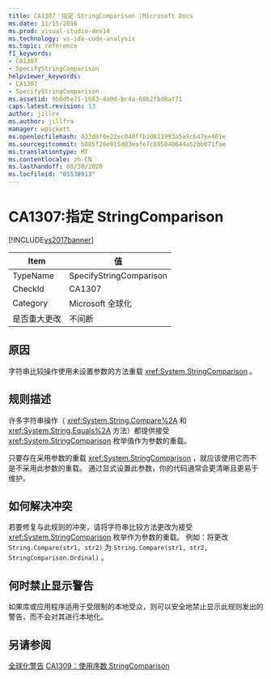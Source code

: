 ```yaml
---
title: CA1307：指定 StringComparison |Microsoft Docs
ms.date: 11/15/2016
ms.prod: visual-studio-dev14
ms.technology: vs-ide-code-analysis
ms.topic: reference
f1_keywords:
- CA1307
- SpecifyStringComparison
helpviewer_keywords:
- CA1307
- SpecifyStringComparison
ms.assetid: 9b0d5e71-1683-4a0d-bc4a-68b2fbd8af71
caps.latest.revision: 13
author: jillre
ms.author: jillfra
manager: wpickett
ms.openlocfilehash: 033d8f0e22ec040ffb10821993a5a9c647ee401e
ms.sourcegitcommit: b885f26e015d03eafe7c885040644a52bb071fae
ms.translationtype: MT
ms.contentlocale: zh-CN
ms.lasthandoff: 06/30/2020
ms.locfileid: "85538913"
---
```

# <a name="ca1307-specify-stringcomparison"></a>CA1307:指定 StringComparison
[!INCLUDE[vs2017banner](../includes/vs2017banner.md)]

|Item|值|
|-|-|
|TypeName|SpecifyStringComparison|
|CheckId|CA1307|
|Category|Microsoft 全球化|
|是否重大更改|不间断|

## <a name="cause"></a>原因
 字符串比较操作使用未设置参数的方法重载 <xref:System.StringComparison> 。

## <a name="rule-description"></a>规则描述
 许多字符串操作（ <xref:System.String.Compare%2A> 和 <xref:System.String.Equals%2A> 方法）都提供接受 <xref:System.StringComparison> 枚举值作为参数的重载。

 只要存在采用参数的重载 <xref:System.StringComparison> ，就应该使用它而不是不采用此参数的重载。 通过显式设置此参数，你的代码通常会更清晰且更易于维护。

## <a name="how-to-fix-violations"></a>如何解决冲突
 若要修复与此规则的冲突，请将字符串比较方法更改为接受 <xref:System.StringComparison> 枚举作为参数的重载。 例如：将更改 `String.Compare(str1, str2)` 为 `String.Compare(str1, str2, StringComparison.Ordinal)` 。

## <a name="when-to-suppress-warnings"></a>何时禁止显示警告
 如果库或应用程序适用于受限制的本地受众，则可以安全地禁止显示此规则发出的警告，而不会对其进行本地化。

## <a name="see-also"></a>另请参阅
 [全球化警告](../code-quality/globalization-warnings.md) [CA1309：使用序数 StringComparison](../code-quality/ca1309-use-ordinal-stringcomparison.md)
